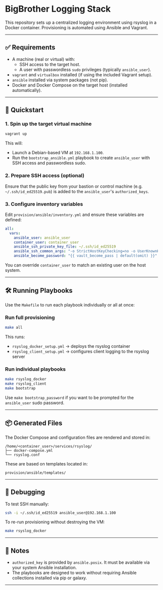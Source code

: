 # BigBrother Logging Stack

This repository sets up a centralized logging environment using rsyslog in a Docker container. Provisioning is automated using Ansible and Vagrant.

---

## ✅ Requirements

- A machine (real or virtual) with:
  - SSH access to the target host.
  - A user with passwordless `sudo` privileges (typically `ansible_user`).
- `vagrant` and `virtualbox` installed (if using the included Vagrant setup).
- `ansible` installed via system packages (not pip).
- Docker and Docker Compose on the target host (installed automatically).

---

## 🚀 Quickstart

### 1. Spin up the target virtual machine

```bash
vagrant up
```

This will:

- Launch a Debian-based VM at `192.168.1.100`.
- Run the `bootstrap_ansible.yml` playbook to create `ansible_user` with SSH access and passwordless sudo.

### 2. Prepare SSH access (optional)

Ensure that the public key from your bastion or control machine (e.g. `~/.ssh/id_ed25519.pub`) is added to the `ansible_user`'s `authorized_keys`.

### 3. Configure inventory variables

Edit `provision/ansible/inventory.yml` and ensure these variables are defined:

```yaml
all:
  vars:
    ansible_user: ansible_user
    container_user: container_user
    ansible_ssh_private_key_file: ~/.ssh/id_ed25519
    ansible_ssh_common_args: "-o StrictHostKeyChecking=no -o UserKnownHostsFile=/dev/null"
    ansible_become_password: "{{ vault_become_pass | default(omit) }}"
```

You can override `container_user` to match an existing user on the host system.

---

## 🛠️ Running Playbooks

Use the `Makefile` to run each playbook individually or all at once:

### Run full provisioning

```bash
make all
```

This runs:

- `rsyslog_docker_setup.yml` → deploys the rsyslog container
- `rsyslog_client_setup.yml` → configures client logging to the rsyslog server

### Run individual playbooks

```bash
make rsyslog_docker
make rsyslog_client
make bootstrap
```

Use `make bootstrap_password` if you want to be prompted for the `ansible_user` sudo password.

---

## 📦 Generated Files

The Docker Compose and configuration files are rendered and stored in:

```
/home/<container_user>/services/rsyslog/
├── docker-compose.yml
└── rsyslog.conf
```

These are based on templates located in:

```
provision/ansible/templates/
```

---

## 🧪 Debugging

To test SSH manually:

```bash
ssh -i ~/.ssh/id_ed25519 ansible_user@192.168.1.100
```

To re-run provisioning without destroying the VM:

```bash
make rsyslog_docker
```

---

## 🔐 Notes

- `authorized_key` is provided by `ansible.posix`. It must be available via your system Ansible installation.
- The playbooks are designed to work without requiring Ansible collections installed via pip or galaxy.

---

